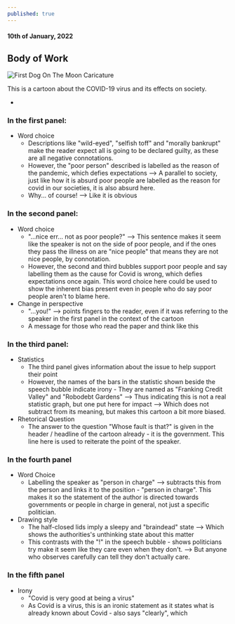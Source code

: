 ```yaml
---
published: true
---
```

#### 10th of January, 2022

## Body of Work

![First Dog On The Moon Caricature](https://firstdogonthemoon.com.au/wp-content/uploads/2021/10/TheMoralOfTheCovidStory-800x1304.jpg)

This is a cartoon about the COVID-19 virus and its effects on society.

- 

### In the first panel:
- Word choice
	- Descriptions like "wild-eyed", "selfish toff" and "morally bankrupt" make the reader expect all is going to be declared guilty, as these are all negative connotations.
    - However, the "poor person" described is labelled as the reason of the pandemic, which defies expectations --> A parallel to society, just like how it is absurd poor people are labelled as the reason for covid in our societies, it is also absurd here.
    - Why... of course! --> Like it is obvious 

### In the second panel:
- Word choice 
	- "...nice err... not as poor people?" --> This sentence makes it seem like the speaker is not on the side of poor people, and if the ones they pass the illness on are "nice people" that means they are not nice people, by connotation.
    - However, the second and third bubbles support poor people and say labelling them as the cause for Covid is wrong, which defies expectations once again. This word choice here could be used to show the inherent bias present even in people who do say poor people aren't to blame here.
- Change in perspective
	- "...you!" --> points fingers to the reader, even if it was referring to the speaker in the first panel in the context of the cartoon
   	- A message for those who read the paper and think like this

### In the third panel:
- Statistics
	- The third panel gives information about the issue to help support their point
    - However, the names of the bars in the statistic shown beside the speech bubble indicate irony - They are named as "Franking Credit Valley" and "Robodebt Gardens" --> Thus indicating this is not a real statistic graph, but one put here for impact --> Which does not subtract from its meaning, but makes this cartoon a bit more biased.
- Rhetorical Question
	- The answer to the question "Whose fault is that?" is given in the header / headline of the cartoon already - it is the government. This line here is used to reiterate the point of the speaker.
    
### In the fourth panel
- Word Choice
	- Labelling the speaker as "person in charge" --> subtracts this from the person and links it to the position - "person in charge". This makes it so the statement of the author is directed towards governments or people in charge in general, not just a specific politician.
- Drawing style
	- The half-closed lids imply a sleepy and "braindead" state --> Which shows the authorities's unthinking state about this matter
    - This contrasts with the "!" in the speech bubble - shows politicians try make it seem like they care even when they don't. --> But anyone who observes carefully can tell they don't actually care.
    
### In the fifth panel
- Irony 
	- "Covid is very good at being a virus" 
    - As Covid is a virus, this is an ironic statement as it states what is already known about Covid - also says "clearly", which 
